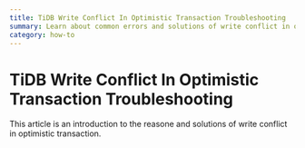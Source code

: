 ```yaml
---
title: TiDB Write Conflict In Optimistic Transaction Troubleshooting
summary: Learn about common errors and solutions of write conflict in optimistic transaction.
category: how-to
---
```


# TiDB Write Conflict In Optimistic Transaction Troubleshooting

This article is an introduction to the reasone and solutions of write conflict in optimistic transaction.



